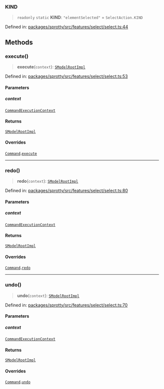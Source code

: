 
### KIND

> `readonly` `static` **KIND**: `"elementSelected"` = `SelectAction.KIND`

Defined in: [packages/sprotty/src/features/select/select.ts:44](https://github.com/eclipse-sprotty/sprotty/blob/f9b2433481cc27a1ac0c92d525a92039ae7f6c76/packages/sprotty/src/features/select/select.ts#L44)

## Methods

### execute()

> **execute**(`context`): [`SModelRootImpl`](../Class.SModelRootImpl)

Defined in: [packages/sprotty/src/features/select/select.ts:53](https://github.com/eclipse-sprotty/sprotty/blob/f9b2433481cc27a1ac0c92d525a92039ae7f6c76/packages/sprotty/src/features/select/select.ts#L53)

#### Parameters

##### context

[`CommandExecutionContext`](../Interface.CommandExecutionContext)

#### Returns

[`SModelRootImpl`](../Class.SModelRootImpl)

#### Overrides

[`Command`](../Class.Command).[`execute`](../Class.Command.md#execute)

***

### redo()

> **redo**(`context`): [`SModelRootImpl`](../Class.SModelRootImpl)

Defined in: [packages/sprotty/src/features/select/select.ts:80](https://github.com/eclipse-sprotty/sprotty/blob/f9b2433481cc27a1ac0c92d525a92039ae7f6c76/packages/sprotty/src/features/select/select.ts#L80)

#### Parameters

##### context

[`CommandExecutionContext`](../Interface.CommandExecutionContext)

#### Returns

[`SModelRootImpl`](../Class.SModelRootImpl)

#### Overrides

[`Command`](../Class.Command).[`redo`](../Class.Command.md#redo)

***

### undo()

> **undo**(`context`): [`SModelRootImpl`](../Class.SModelRootImpl)

Defined in: [packages/sprotty/src/features/select/select.ts:70](https://github.com/eclipse-sprotty/sprotty/blob/f9b2433481cc27a1ac0c92d525a92039ae7f6c76/packages/sprotty/src/features/select/select.ts#L70)

#### Parameters

##### context

[`CommandExecutionContext`](../Interface.CommandExecutionContext)

#### Returns

[`SModelRootImpl`](../Class.SModelRootImpl)

#### Overrides

[`Command`](../Class.Command).[`undo`](../Class.Command.md#undo)
